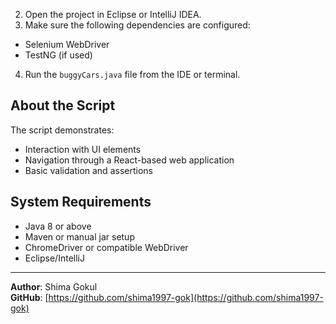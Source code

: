 2. Open the project in Eclipse or IntelliJ IDEA.
3. Make sure the following dependencies are configured:
- Selenium WebDriver
- TestNG (if used)
4. Run the `buggyCars.java` file from the IDE or terminal.

## About the Script

The script demonstrates:
- Interaction with UI elements
- Navigation through a React-based web application
- Basic validation and assertions

## System Requirements

- Java 8 or above
- Maven or manual jar setup
- ChromeDriver or compatible WebDriver
- Eclipse/IntelliJ

---

**Author**: Shima Gokul  
**GitHub**: [https://github.com/shima1997-gok](https://github.com/shima1997-gok)


